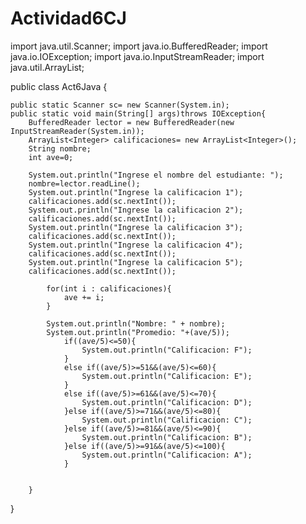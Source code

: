 # Actividad6CJ
import java.util.Scanner;
import java.io.BufferedReader;
import java.io.IOException;
import java.io.InputStreamReader;
import java.util.ArrayList;

public class Act6Java {

    public static Scanner sc= new Scanner(System.in);
    public static void main(String[] args)throws IOException{
        BufferedReader lector = new BufferedReader(new InputStreamReader(System.in));
        ArrayList<Integer> calificaciones= new ArrayList<Integer>();
        String nombre;
        int ave=0;

        System.out.println("Ingrese el nombre del estudiante: ");
        nombre=lector.readLine();
        System.out.println("Ingrese la calificacion 1");
        calificaciones.add(sc.nextInt());
        System.out.println("Ingrese la calificacion 2");
        calificaciones.add(sc.nextInt());
        System.out.println("Ingrese la calificacion 3");
        calificaciones.add(sc.nextInt());
        System.out.println("Ingrese la calificacion 4");
        calificaciones.add(sc.nextInt());
        System.out.println("Ingrese la calificacion 5");
        calificaciones.add(sc.nextInt());

            for(int i : calificaciones){
                ave += i;
            }

            System.out.println("Nombre: " + nombre);
            System.out.println("Promedio: "+(ave/5));
                if((ave/5)<=50){
                    System.out.println("Calificacion: F");
                }
                else if((ave/5)>=51&&(ave/5)<=60){
                    System.out.println("Calificacion: E");
                }
                else if((ave/5)>=61&&(ave/5)<=70){
                    System.out.println("Calificacion: D");
                }else if((ave/5)>=71&&(ave/5)<=80){
                    System.out.println("Calificacion: C");
                }else if((ave/5)>=81&&(ave/5)<=90){
                    System.out.println("Calificacion: B");
                }else if((ave/5)>=91&&(ave/5)<=100){
                    System.out.println("Calificacion: A");
                }


        }
}
